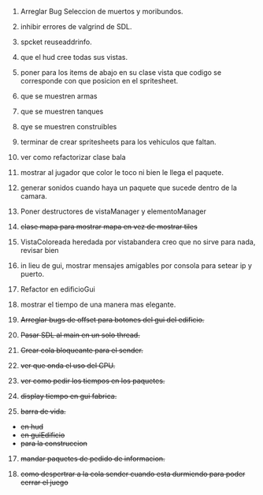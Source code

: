 1. Arreglar Bug Seleccion de muertos y moribundos.

6. inhibir errores de valgrind de SDL.

7. spcket reuseaddrinfo.

8. que el hud cree todas sus vistas.

11. poner para los items de abajo en su clase vista que codigo se corresponde con que posicion en el spritesheet.
 
12. que se muestren armas

13. que se muestren tanques

14. qye se muestren construibles

15. terminar de crear spritesheets para los vehiculos que faltan.

16. ver como refactorizar clase bala

18. mostrar al jugador que color le toco ni bien le llega el paquete.

19. generar sonidos cuando haya un paquete que sucede dentro de la camara.

21. Poner destructores de vistaManager y elementoManager

22. ~~clase mapa para mostrar mapa en vez de mostrar tiles~~

23. VistaColoreada heredada por vistabandera creo que no sirve para nada, revisar bien

24. in lieu de gui, mostrar mensajes amigables por consola para setear ip y puerto.

25. Refactor en edificioGui

26. mostrar el tiempo de una manera mas elegante.







2. ~~Arreglar bugs de offset para botones del gui del edificio.~~

3. ~~Pasar SDL al main en un solo thread.~~

4. ~~Crear cola bloqueante para el sender.~~

5. ~~ver que onda el uso del CPU.~~
9. ~~ver como pedir los tiempos en los paquetes.~~

10. ~~display tiempo en gui fabrica.~~

11. ~~barra de vida.~~

* ~~en hud~~
* ~~en guiEdificio~~
* ~~para la construccion~~

17. ~~mandar paquetes de pedido de informacion.~~

20. ~~como despertrar a la cola sender cuando esta durmiendo para poder cerrar el juego~~ 

